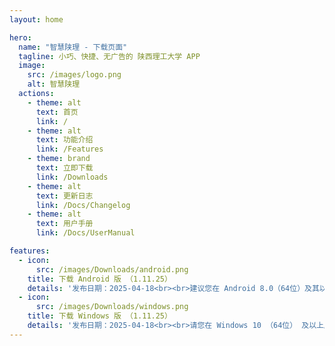```yaml
---
layout: home

hero:
  name: "智慧陕理 - 下载页面"
  tagline: 小巧、快捷、无广告的 陕西理工大学 APP
  image:
    src: /images/logo.png
    alt: 智慧陕理
  actions:
    - theme: alt
      text: 首页
      link: /
    - theme: alt
      text: 功能介绍
      link: /Features
    - theme: brand
      text: 立即下载
      link: /Downloads
    - theme: alt
      text: 更新日志
      link: /Docs/Changelog
    - theme: alt
      text: 用户手册
      link: /Docs/UserManual

features:
  - icon:
      src: /images/Downloads/android.png
    title: 下载 Android 版 （1.11.25）
    details: '发布日期：2025-04-18<br><br>建议您在 Android 8.0（64位）及其以上版本的设备上使用 Android 版智慧陕理，目前市面上 90% 的设备均符合要求<br><br><a href="http://apis.smartsnut.cn/Android/SelfUpdate/SmartSNUT_Android_1.11.25.apk"><font style="font-size: 5; color: red">点击下载</font></a>'
  - icon:
      src: /images/Downloads/windows.png
    title: 下载 Windows 版 （1.11.25）
    details: '发布日期：2025-04-18<br><br>请您在 Windows 10 （64位） 及以上版本使用 Windows 版智慧陕理，请确保您的设备符合要求<br><br><a href="https://apis.smartsnut.cn/Windows/SelfUpdate/SmartSNUT_Windows_1.11.25.exe"><font style="font-size: 5; color: red">点击下载</font></a>'
---
```


